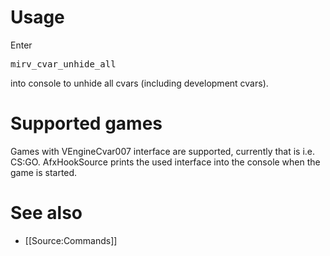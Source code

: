# Usage

Enter

<tt>mirv_cvar_unhide_all</tt>

into console to unhide all cvars (including development cvars).

# Supported games

Games with VEngineCvar007 interface are supported, currently that is i.e. CS:GO. AfxHookSource prints the used interface into the console when the game is started.

# See also

* [[Source:Commands]]
